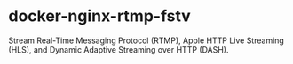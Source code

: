 # docker-nginx-rtmp-fstv
Stream Real-Time Messaging Protocol (RTMP), Apple HTTP Live Streaming (HLS), and Dynamic Adaptive Streaming over HTTP (DASH).
